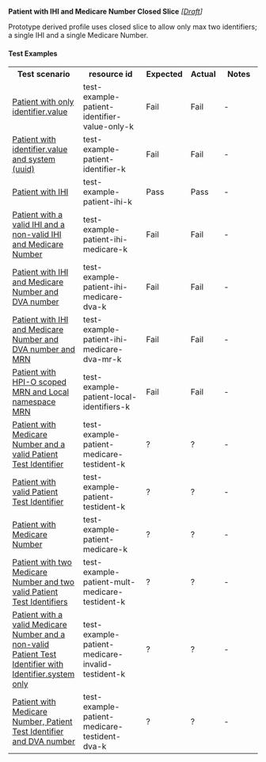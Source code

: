 **Patient with IHI and Medicare Number Closed Slice** *[[Draft](http://hl7.org/fhir/r4/valueset-publication-status.html)]*

Prototype derived profile uses closed slice to allow only max two identifiers; a single IHI and a single Medicare Number.

#### Test Examples

<table class="list" style="width:100%">
    <colgroup>
       <col span="1" style="width: 24%;"/>
       <col span="1" style="width: 25%;"/>
       <col span="1" style="width: 10%;"/>
       <col span="1" style="width: 10%;"/>
       <col span="1" style="width: 15%;"/>
    </colgroup>
	<tbody>
      <tr>
        <th>Test scenario</th>
        <th>resource id</th>
        <th>Expected</th>
        <th>Actual</th>
		<th>Notes</th>
      </tr>
      <tr>
        <td><a href="Patient-test-example-patient-identifier-value-only-k.html">Patient with only identifier.value</a></td>
        <td>test-example-patient-identifier-value-only-k</td>
        <td>Fail</td>
        <td>Fail</td>
        <td>-</td>
      </tr>
      <tr>
        <td><a href="Patient-test-example-patient-identifier-k.html">Patient with identifier.value and system (uuid)</a></td>
        <td>test-example-patient-identifier-k</td>
        <td>Fail</td>
        <td>Fail</td>
        <td>-</td>
      </tr>
      <tr>
        <td><a href="Patient-test-example-patient-ihi-k.html">Patient with IHI</a></td>
        <td>test-example-patient-ihi-k</td>
        <td>Pass</td>
        <td>Pass</td>
        <td>-</td>
      </tr>
      <tr>
        <td><a href="Patient-test-example-patient-ihi-medicare-k.html">Patient with a valid IHI and a non-valid IHI and Medicare Number</a></td>
        <td>test-example-patient-ihi-medicare-k</td>
        <td>Fail</td>
        <td>Fail</td>
        <td>-</td>
      </tr>
      <tr>
        <td><a href="Patient-test-example-patient-ihi-medicare-dva-k.html">Patient with IHI and Medicare Number and DVA number</a></td>
        <td>test-example-patient-ihi-medicare-dva-k</td>
        <td>Fail</td>
        <td>Fail</td>
        <td>-</td>
      </tr>
      <tr>
        <td><a href="Patient-test-example-patient-ihi-medicare-dva-mr-k.html">Patient with IHI and Medicare Number and DVA number and MRN</a></td>
        <td>test-example-patient-ihi-medicare-dva-mr-k</td>
        <td>Fail</td>
        <td>Fail</td>
        <td>-</td>
      </tr>
      <tr>
        <td><a href="Patient-test-example-patient-local-identifiers-k.html">Patient with HPI-O scoped MRN and Local namespace MRN</a></td>
        <td>test-example-patient-local-identifiers-k</td>
        <td>Fail</td>
        <td>Fail</td>
        <td>-</td>
      </tr>
      <tr>
        <td><a href="Patient-test-example-patient-medicare-testident-k.html">Patient with Medicare Number and a valid Patient Test Identifier</a></td>
        <td>test-example-patient-medicare-testident-k</td>
        <td>?</td>
        <td>?</td>
        <td>-</td>
      </tr>
      <tr>
        <td><a href="Patient-test-example-patient-testident-k.html">Patient with valid Patient Test Identifier</a></td>
        <td>test-example-patient-testident-k</td>
        <td>?</td>
        <td>?</td>
        <td>-</td>
      </tr>
      <tr>
        <td><a href="Patient-test-example-patient-medicare-k.html">Patient with Medicare Number</a></td>
        <td>test-example-patient-medicare-k</td>
        <td>?</td>
        <td>?</td>
        <td>-</td>
      </tr>
      <tr>
        <td><a href="Patient-test-example-patient-mult-medicare-testident-k.html">Patient with two Medicare Number and two valid Patient Test Identifiers</a></td>
        <td>test-example-patient-mult-medicare-testident-k</td>
        <td>?</td>
        <td>?</td>
        <td>-</td>
      </tr>
      <tr>
        <td><a href="Patient-test-example-patient-medicare-invalid-testident-k.html">Patient with a valid Medicare Number and a non-valid Patient Test Identifier with Identifier.system only</a></td>
        <td>test-example-patient-medicare-invalid-testident-k</td>
        <td>?</td>
        <td>?</td>
        <td>-</td>
      </tr>
      <tr>
        <td><a href="Patient-test-example-patient-medicare-testident-dva-k.html">Patient with Medicare Number, Patient Test Identifier and DVA number</a></td>
        <td>test-example-patient-medicare-testident-dva-k</td>
        <td>?</td>
        <td>?</td>
        <td>-</td>
      </tr>
    </tbody>
</table>

